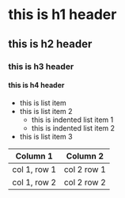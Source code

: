 # this is h1 header
## this is h2 header
### this is h3 header
#### this is h4 header


- this is list item
- this is list item 2
  - this is indented list item 1
  - this is indented list item 2
- this is list item 3

Column 1|Column 2
-|-
col 1, row 1|col 2 row 1
col 1, row 2|col 2 row 2
